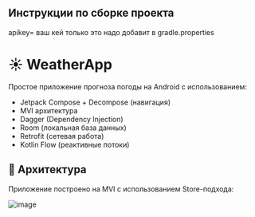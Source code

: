 ## Инструкции по сборке проекта 

 
apikey= ваш кей только это надо добавит в gradle.properties  

# ☀️ WeatherApp

Простое приложение прогноза погоды на Android с использованием:

- Jetpack Compose + Decompose (навигация)
- MVI архитектура 
- Dagger (Dependency Injection)
- Room (локальная база данных)
- Retrofit (сетевая работа)    
- Kotlin Flow (реактивные потоки) 

## 📐 Архитектура 
Приложение построено на MVI с использованием Store-подхода:

![image](https://github.com/user-attachments/assets/2d75d99d-2944-408e-97e5-b537c47a0a2e)
